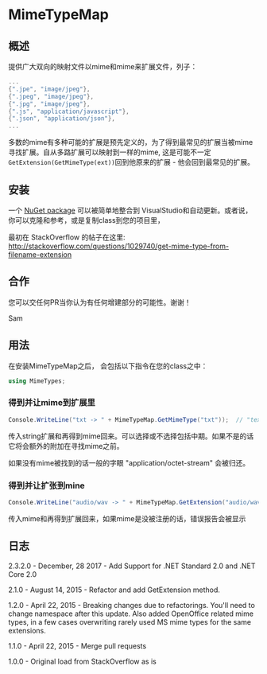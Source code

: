 # MimeTypeMap

## 概述
提供广大双向的映射文件以mime和mime来扩展文件，列子：

```c#
...
{".jpe", "image/jpeg"},
{".jpeg", "image/jpeg"},
{".jpg", "image/jpeg"},
{".js", "application/javascript"},
{".json", "application/json"},
...
```

多数的mime有多种可能的扩展是预先定义的，为了得到最常见的扩展当被mime寻找扩展。自从多路扩展可以映射到一样的mime, 这是可能不一定`GetExtension(GetMimeType(ext))`回到他原来的扩展 - 他会回到最常见的扩展。


## 安装

一个 [NuGet package](https://www.nuget.org/packages/MediaTypeMap) 可以被简单地整合到 VisualStudio和自动更新。或者说，你可以克隆和参考，或是复制class到您的项目里， 

最初在 StackOverflow 的帖子在这里: http://stackoverflow.com/questions/1029740/get-mime-type-from-filename-extension

## 合作

您可以交任何PR当你认为有任何增建部分的可能性。谢谢！

Sam


## 用法

在安装MimeTypeMap之后， 会包括以下指令在您的class之中：

```cs
using MimeTypes;
```

### 得到并让mime到扩展里

```cs
Console.WriteLine("txt -> " + MimeTypeMap.GetMimeType("txt"));  // "text/plain"
```

传入string扩展和再得到mime回来。可以选择或不选择包括中期。如果不是的话它将会额外的附加在寻找mime之前。

如果没有mime被找到的话一般的字眼 "application/octet-stream" 会被归还。

### 得到并让扩张到mine

```cs
Console.WriteLine("audio/wav -> " + MimeTypeMap.GetExtension("audio/wav")); // ".wav"
```

传入mime和再得到扩展回来，如果mime是没被注册的话，错误报告会被显示

## 日志

2.3.2.0 - December, 28 2017 - Add Support for .NET Standard 2.0 and .NET Core 2.0

2.1.0 - August 14, 2015 - Refactor and add GetExtension method.

1.2.0 - April 22, 2015 - Breaking changes due to refactorings. You'll need to change namespace after this update. Also added OpenOffice related mime types, in a few cases overwriting rarely used MS mime types for the same extensions.

1.1.0 - April 22, 2015 - Merge pull requests

1.0.0 - Original load from StackOverflow as is
